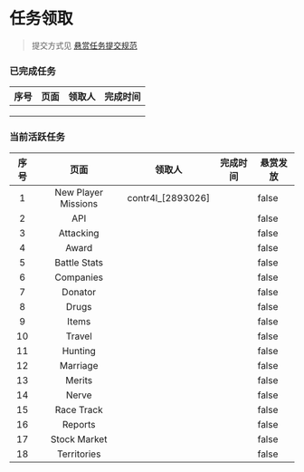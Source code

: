 # 任务领取

> 提交方式见 [悬赏任务提交规范](dev_rules/commit_rules.md)

### 已完成任务

|  序号 |  页面 | 领取人 | 完成时间 |
| :-: | :-: | :-: | :--: |
|     |     |     |      |
|     |     |     |      |
|     |     |     |      |

### 当前活跃任务

<table>
<thead>
<tr>
    <th align="center">序号</th>
    <th align="center">页面</th>
    <th align="center">领取人</th>
    <th align="center">完成时间</th>
    <th data-type="checkbox">悬赏发放</th>
</tr>
</thead>

<tbody>
<tr>
    <td align="center">1</td>
    <td align="center">New Player Missions</td>
    <td align="center">contr4l_[2893026]</td>
    <td align="center"></td>
    <td>false</td>
</tr>

<tr>
    <td align="center">2</td>
    <td align="center"> API</td>
    <td align="center"></td>
    <td align="center"></td>
    <td>false</td>
</tr>

<tr>
    <td align="center">3</td>
    <td align="center"> Attacking</td>
    <td align="center"></td>
    <td align="center"></td>
    <td>false</td>
</tr>

<tr>
    <td align="center">4</td>
    <td align="center"> Award</td>
    <td align="center"></td>
    <td align="center"></td>
    <td>false</td>
</tr>

<tr>
    <td align="center">5</td>
    <td align="center"> Battle Stats</td>
    <td align="center"></td>
    <td align="center"></td>
    <td>false</td>
</tr>

<tr>
    <td align="center">6</td>
    <td align="center"> Companies</td>
    <td align="center"></td>
    <td align="center"></td>
    <td>false</td>
</tr>

<tr>
    <td align="center">7</td>
    <td align="center"> Donator</td>
    <td align="center"></td>
    <td align="center"></td>
    <td>false</td>
</tr>

<tr>
    <td align="center">8</td>
    <td align="center"> Drugs</td>
    <td align="center"></td>
    <td align="center"></td>
    <td>false</td>
</tr>

<tr>
    <td align="center">9</td>
    <td align="center"> Items</td>
    <td align="center"></td>
    <td align="center"></td>
    <td>false</td>
</tr>

<tr>
    <td align="center">10</td>
    <td align="center"> Travel</td>
    <td align="center"></td>
    <td align="center"></td>
    <td>false</td>
</tr>

<tr>
    <td align="center">11</td>
    <td align="center"> Hunting</td>
    <td align="center"></td>
    <td align="center"></td>
    <td>false</td>
</tr>

<tr>
    <td align="center">12</td>
    <td align="center"> Marriage</td>
    <td align="center"></td>
    <td align="center"></td>
    <td>false</td>
</tr>

<tr>
    <td align="center">13</td>
    <td align="center"> Merits</td>
    <td align="center"></td>
    <td align="center"></td>
    <td>false</td>
</tr>

<tr>
    <td align="center">14</td>
    <td align="center"> Nerve</td>
    <td align="center"></td>
    <td align="center"></td>
    <td>false</td>
</tr>

<tr>
    <td align="center">15</td>
    <td align="center"> Race Track</td>
    <td align="center"></td>
    <td align="center"></td>
    <td>false</td>
</tr>

<tr>
    <td align="center">16</td>
    <td align="center"> Reports</td>
    <td align="center"></td>
    <td align="center"></td>
    <td>false</td>
</tr>

<tr>
    <td align="center">17</td>
    <td align="center"> Stock Market</td>
    <td align="center"></td>
    <td align="center"></td>
    <td>false</td>
</tr>

<tr>
    <td align="center">18</td>
    <td align="center"> Territories</td>
    <td align="center"></td>
    <td align="center"></td>
    <td>false</td>
</tr>

</tbody>
</table>
